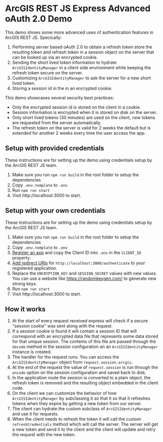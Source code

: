 # ArcGIS REST JS Express Advanced oAuth 2.0 Demo

This demo shows some more advanced uses of authentication features in ArcGIS REST JS. Specically:

1. Performing server based oAuth 2.0 to obtain a refresh token store the resulting token and refresh token in a session object on the server that can be looked up via an encrypted cookie.
2. Sending the short lived token information to hydrate `ArcGISIdentityManager` in a client side environment while keeping the refresh token secure on the server.
3. Customizing `ArcGISIdentityManager` to ask the server for a new short lived token.
4. Storing a session id in the in an encrypted cookie.

This demo showcases several security best practices:

- Only the encrypted session id is stored on the client in a cookie.
- Session information is encrypted when it is stored on disk on the server.
- Only short lived tokens (30 minutes) are used on the client, new tokens are requested from the server automatically.
- The refresh token on the server is valid for 2 weeks the default but is extended for another 2 weeks every time the user access the app.

## Setup with provided credentials

These instructions are for setting up the demo using credentials setup by the ArcGIS REST JS team.

1. Make sure you run `npm run build` in the root folder to setup the dependencies
1. Copy `.env.template` to `.env`
1. Run `npm run start`
1. Visit http://localhost:3000 to start.

## Setup with your own credentials

These instructions are for setting up the demo using credentials setup by the ArcGIS REST JS team.

1. Make sure you run `npm run build` in the root folder to setup the dependencies
1. Copy `.env.template` to `.env`
1. [Register an app](https://developers.arcgis.com/documentation/mapping-apis-and-services/security/tutorials/register-your-application/) and copy the Client ID into `.env` in the `CLIENT_ID` property.
1. [Add redirect URIs](https://developers.arcgis.com/documentation/mapping-apis-and-services/security/tutorials/add-redirect-uri/) for `http://localhost:3000/authenticate` to your registered application.
1. Replace the `ENCRYPTION_KEY` and `SESSION_SECRET` values with new values. You can use a website like https://randomkeygen.com/ to generate new strong keys.
1. Run `npm run start`
1. Visit http://localhost:3000 to start.

## How it works

1. At the start of every request received express will check if a secure "session cookie" was sent along with the request.
2. If a session cookie is found it will contain a session ID that will correspond with an encrypted data file that represents some data stored for that unique session. The contents of this file are passed through the `decode` method in the session configuration an an `ArcGISIdentityManager` instance is created.
3. The handler for the request runs. You can access the `ArcGISIdentityManager` object from `request.session.arcgis`.
4. At the end of the request the value of `request.session` is run through the `encode` option on the session configuration and saved back to disk.
5. In the application route the session is converted to a plain object, the refresh token is removed and the resulting object embedded in the client code.
6. On the client we can customize the behavior of how `ArcGISIdentityManager` by subclassing it so that it so that it refreshes tokens when they expire by getting a new token from our server.
7. The client can hydrate the custom subclass of `ArcGISIdentityManager` and use it for requests.
8. When the client needs to refresh the token it will call the custom `refreshCredentials` method which will call the server. The server will get a new token and send it to the client and the client will update and retry the request with the new token.
